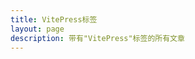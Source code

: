 ```yaml
---
title: VitePress标签
layout: page
description: 带有"VitePress"标签的所有文章
---
```


<script setup>
import { data as posts } from '../../.vitepress/posts.data.js'
import { computed } from 'vue'

// 过滤带有"VitePress"标签的文章
const tagPosts = computed(() => {
  return posts.filter(post => 
    post.frontmatter.tags && post.frontmatter.tags.includes('VitePress')
  ).sort((a, b) => new Date(b.frontmatter.date) - new Date(a.frontmatter.date))
})

// 格式化日期
const formatDate = (date) => {
  return new Date(date).toLocaleDateString('zh-CN', {
    year: 'numeric',
    month: 'long',
    day: 'numeric'
  })
}
</script>

<template>
  <div class="tag-container">
    <div class="tag-header">
      <h1 class="tag-title">#VitePress</h1>
      <p class="tag-description">静态站点生成器相关文章</p>
      <div class="tag-stats">
        <span class="post-count">{{ tagPosts.length }} 篇文章</span>
      </div>
    </div>

    <div class="posts-section" v-if="tagPosts.length > 0">
      <div class="posts-grid">
        <article 
          v-for="post in tagPosts" 
          :key="post.url" 
          class="post-card"
        >
          <div class="post-content">
            <h2 class="post-title">
              <a :href="post.url">{{ post.title }}</a>
            </h2>
            <p class="post-excerpt" v-if="post.excerpt">
              {{ post.excerpt }}
            </p>
            <div class="post-meta">
              <time class="post-date">{{ formatDate(post.frontmatter.date) }}</time>
              <div class="post-category" v-if="post.frontmatter.category">
                <span class="category">{{ post.frontmatter.category }}</span>
              </div>
              <div class="post-tags" v-if="post.frontmatter.tags">
                <span 
                  v-for="tag in post.frontmatter.tags" 
                  :key="tag" 
                  class="tag"
                  :class="{ 'current-tag': tag === 'VitePress' }"
                >
                  #{{ tag }}
                </span>
              </div>
            </div>
          </div>
        </article>
      </div>
    </div>

    <div class="empty-state" v-else>
      <div class="empty-icon">🚧</div>
      <h3>开发中</h3>
      <p>该标签下的内容正在开发中，敬请期待！</p>
    </div>
  </div>
</template>

<style scoped>
.tag-container {
  max-width: 1200px;
  margin: 0 auto;
  padding: 2rem;
}

.tag-header {
  text-align: center;
  margin-bottom: 3rem;
}

.tag-title {
  font-size: 2.5rem;
  font-weight: 700;
  color: var(--vp-c-brand);
  margin-bottom: 1rem;
}

.tag-description {
  color: var(--vp-c-text-2);
  font-size: 1.125rem;
  margin-bottom: 1.5rem;
}

.tag-stats {
  background: var(--vp-c-bg-alt);
  padding: 0.75rem 1.5rem;
  border-radius: 2rem;
  border: 1px solid var(--vp-c-divider-light);
  display: inline-block;
}

.post-count {
  color: var(--vp-c-text-1);
  font-weight: 500;
}

.posts-grid {
  display: grid;
  grid-template-columns: repeat(auto-fill, minmax(350px, 1fr));
  gap: 2rem;
}

.post-card {
  background: var(--vp-c-bg);
  border-radius: 1rem;
  padding: 2rem;
  box-shadow: 0 4px 6px -1px rgba(0, 0, 0, 0.1);
  border: 1px solid var(--vp-c-divider-light);
  transition: all 0.3s ease;
}

.post-card:hover {
  transform: translateY(-4px);
  box-shadow: 0 10px 25px -3px rgba(0, 0, 0, 0.1);
}

.post-title {
  margin: 0 0 1rem 0;
  font-size: 1.25rem;
  font-weight: 600;
}

.post-title a {
  color: var(--vp-c-text-1);
  text-decoration: none;
  transition: color 0.3s ease;
}

.post-title a:hover {
  color: var(--vp-c-brand);
}

.post-excerpt {
  color: var(--vp-c-text-2);
  line-height: 1.6;
  margin-bottom: 1.5rem;
}

.post-meta {
  display: flex;
  justify-content: space-between;
  align-items: center;
  flex-wrap: wrap;
  gap: 1rem;
}

.post-date {
  color: var(--vp-c-text-3);
  font-size: 0.875rem;
}

.post-category {
  display: flex;
  gap: 0.5rem;
}

.category {
  background: var(--vp-c-brand-soft);
  color: var(--vp-c-brand);
  padding: 0.25rem 0.75rem;
  border-radius: 1rem;
  font-size: 0.75rem;
  font-weight: 500;
}

.post-tags {
  display: flex;
  gap: 0.5rem;
  flex-wrap: wrap;
}

.tag {
  background: var(--vp-c-bg-soft);
  color: var(--vp-c-text-2);
  padding: 0.25rem 0.5rem;
  border-radius: 0.375rem;
  font-size: 0.75rem;
  border: 1px solid var(--vp-c-divider);
  transition: all 0.2s ease;
}

.tag.current-tag {
  background: var(--vp-c-brand);
  color: white;
  border-color: var(--vp-c-brand);
}

.empty-state {
  text-align: center;
  padding: 4rem 2rem;
  color: var(--vp-c-text-2);
}

.empty-icon {
  font-size: 4rem;
  margin-bottom: 1rem;
}

.empty-state h3 {
  color: var(--vp-c-text-1);
  margin-bottom: 0.5rem;
  font-size: 1.5rem;
}

@media (max-width: 768px) {
  .tag-container {
    padding: 1rem;
  }
  
  .posts-grid {
    grid-template-columns: 1fr;
    gap: 1.5rem;
  }
  
  .post-card {
    padding: 1.5rem;
  }
  
  .tag-title {
    font-size: 2rem;
  }
  
  .post-meta {
    flex-direction: column;
    align-items: flex-start;
    gap: 0.75rem;
  }
}
</style>